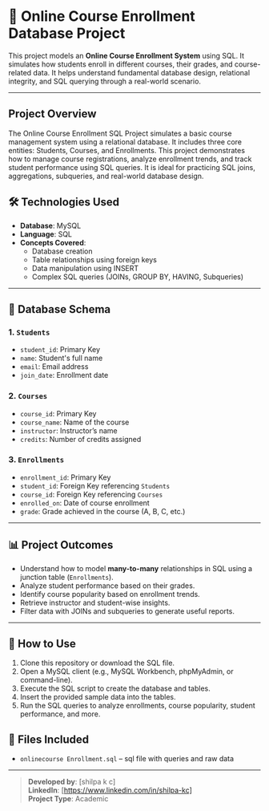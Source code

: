 # 📘 Online Course Enrollment Database Project

This project models an **Online Course Enrollment System** using SQL. It simulates how students enroll in different courses, their grades, and course-related data. It helps understand fundamental database design, relational integrity, and SQL querying through a real-world scenario.

---
## Project Overview

The Online Course Enrollment SQL Project simulates a basic course management system using a relational database. It includes three core entities: Students, Courses, and Enrollments. This project demonstrates how to manage course registrations, analyze enrollment trends, and track student performance using SQL queries. It is ideal for practicing SQL joins, aggregations, subqueries, and real-world database design.


## 🛠️ Technologies Used

- **Database**: MySQL
- **Language**: SQL
- **Concepts Covered**:
  - Database creation
  - Table relationships using foreign keys
  - Data manipulation using INSERT
  - Complex SQL queries (JOINs, GROUP BY, HAVING, Subqueries)

---

## 🧱 Database Schema

### 1. `Students`
- `student_id`: Primary Key
- `name`: Student's full name
- `email`: Email address
- `join_date`: Enrollment date

### 2. `Courses`
- `course_id`: Primary Key
- `course_name`: Name of the course
- `instructor`: Instructor’s name
- `credits`: Number of credits assigned

### 3. `Enrollments`
- `enrollment_id`: Primary Key
- `student_id`: Foreign Key referencing `Students`
- `course_id`: Foreign Key referencing `Courses`
- `enrolled_on`: Date of course enrollment
- `grade`: Grade achieved in the course (A, B, C, etc.)

---

## 📊 Project Outcomes

- Understand how to model **many-to-many** relationships in SQL using a junction table (`Enrollments`).
- Analyze student performance based on their grades.
- Identify course popularity based on enrollment trends.
- Retrieve instructor and student-wise insights.
- Filter data with JOINs and subqueries to generate useful reports.

---

## 🚀 How to Use

1. Clone this repository or download the SQL file.
2. Open a MySQL client (e.g., MySQL Workbench, phpMyAdmin, or command-line).
3. Execute the SQL script to create the database and tables.
4. Insert the provided sample data into the tables.
5. Run the SQL queries to analyze enrollments, course popularity, student performance, and more.

## 📁 Files Included
- `onlinecourse Enrollment.sql` – sql file with queries and raw data
  
---
> **Developed by**: [shilpa k c]  
> **LinkedIn**: [https://www.linkedin.com/in/shilpa-kc]  
> **Project Type**:  Academic



